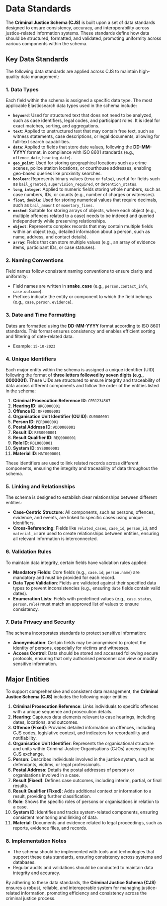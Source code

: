 # Data Standards

The **Criminal Justice Schema (CJS)** is built upon a set of data standards designed to ensure consistency, accuracy, and interoperability across justice-related information systems. These standards define how data should be structured, formatted, and validated, promoting uniformity across various components within the schema.

## Key Data Standards

The following data standards are applied across CJS to maintain high-quality data management:

### 1. Data Types
Each field within the schema is assigned a specific data type. The most applicable Elasticsearch data types used in the schema include:

- **`keyword`**: Used for structured text that does not need to be analyzed, such as case identifiers, legal codes, and participant roles. It is ideal for exact matches, sorting, and aggregations.
- **`text`**: Applied to unstructured text that may contain free text, such as witness statements, case descriptions, or legal documents, allowing for full-text search capabilities.
- **`date`**: Applied to fields that store date values, following the **DD-MM-YYYY** format, in compliance with ISO 8601 standards (e.g., `offence_date`, `hearing_date`).
- **`geo_point`**: Used for storing geographical locations such as crime scenes, police station locations, or courthouse addresses, enabling geo-based queries like proximity searches.
- **`boolean`**: Represents binary values (`true` or `false`), useful for fields such as `bail_granted`, `supervision_required`, or `detention_status`.
- **`long`**, **`integer`**: Applied to numeric fields storing whole numbers, such as case numbers, IDs, or counts (e.g., number of charges or witnesses).
- **`float`**, **`double`**: Used for storing numerical values that require decimals, such as `bail_amount` or `monetary_fines`.
- **`nested`**: Suitable for storing arrays of objects, where each object (e.g., multiple offences related to a case) needs to be indexed and queried independently while preserving relationships.
- **`object`**: Represents complex records that may contain multiple fields within an object (e.g., detailed information about a person, such as name, address, and contact details).
- **`array`**: Fields that can store multiple values (e.g., an array of evidence items, participant IDs, or case statuses).

### 2. Naming Conventions
Field names follow consistent naming conventions to ensure clarity and uniformity:

- Field names are written in **snake_case** (e.g., `person.contact_info`, `case.outcome`).
- Prefixes indicate the entity or component to which the field belongs (e.g., `case`, `person`, `evidence`).

### 3. Date and Time Formatting
Dates are formatted using the **DD-MM-YYYY** format according to ISO 8601 standards. This format ensures consistency and enables efficient sorting and filtering of date-related data.

- Example: `15-10-2023`

### 4. Unique Identifiers
Each major entity within the schema is assigned a unique identifier (UID) following the format of **three letters followed by seven digits (e.g., 0000001)**. These UIDs are structured to ensure integrity and traceability of data across different components and follow the order of the entities listed in the schema:

1. **Criminal Prosecution Reference ID**: `CPR1234567`
2. **Hearing ID**: `HRG0000001`
3. **Offence ID**: `OFF0000001`
4. **Organisation Unit Identifier (OU ID)**: `OU0000001`
5. **Person ID**: `PER0000001`
6. **Postal Address ID**: `ADD0000001`
7. **Result ID**: `RES0000001`
8. **Result Qualifier ID**: `REQ0000001`
9. **Role ID**: `ROL0000001`
10. **System ID**: `SYS0000001`
11. **Material ID**: `MAT0000001`

These identifiers are used to link related records across different components, ensuring the integrity and traceability of data throughout the schema.

### 5. Linking and Relationships
The schema is designed to establish clear relationships between different entities:

- **Case-Centric Structure**: All components, such as persons, offences, evidence, and events, are linked to specific cases using unique identifiers.
- **Cross-Referencing**: Fields like `related_cases`, `case_id`, `person_id`, and `material_id` are used to create relationships between entities, ensuring all relevant information is interconnected.

### 6. Validation Rules
To maintain data integrity, certain fields have validation rules applied:

- **Mandatory Fields**: Core fields (e.g., `case.id`, `person.name`) are mandatory and must be provided for each record.
- **Data Type Validation**: Fields are validated against their specified data types to prevent inconsistencies (e.g., ensuring `date` fields contain valid dates).
- **Enumeration Lists**: Fields with predefined values (e.g., `case.status`, `person.role`) must match an approved list of values to ensure consistency.

### 7. Data Privacy and Security
The schema incorporates standards to protect sensitive information:

- **Anonymisation**: Certain fields may be anonymised to protect the identity of persons, especially for victims and witnesses.
- **Access Control**: Data should be stored and accessed following secure protocols, ensuring that only authorised personnel can view or modify sensitive information.

## Major Entities

To support comprehensive and consistent data management, the **Criminal Justice Schema (CJS)** includes the following major entities:

1. **Criminal Prosecution Reference**: Links individuals to specific offences with a unique sequence and prosecution details.
2. **Hearing**: Captures data elements relevant to case hearings, including dates, locations, and outcomes.
3. **Offence (Fixed)**: Provides detailed information on offences, including CJS codes, legislative context, and indicators for recordability and notifiability.
4. **Organisation Unit Identifier**: Represents the organisational structure and units within Criminal Justice Organisations (CJOs) accessing the CJS exchange.
5. **Person**: Describes individuals involved in the justice system, such as defendants, victims, or legal professionals.
6. **Postal Address**: Details the postal addresses of persons or organisations involved in a case.
7. **Result (Fixed)**: Defines case outcomes, including interim, partial, or final results.
8. **Result Qualifier (Fixed)**: Adds additional context or information to a result, providing further classification.
9. **Role**: Shows the specific roles of persons or organisations in relation to a case.
10. **System ID**: Identifies and tracks system-related components, ensuring consistent monitoring and linking of data.
11. **Material**: Documents and evidence related to legal proceedings, such as reports, evidence files, and records.

### 8. Implementation Notes

- The schema should be implemented with tools and technologies that support these data standards, ensuring consistency across systems and databases.
- Regular audits and validations should be conducted to maintain data integrity and accuracy.

By adhering to these data standards, the **Criminal Justice Schema (CJS)** ensures a robust, reliable, and interoperable system for managing justice-related information, promoting efficiency and consistency across the criminal justice process.